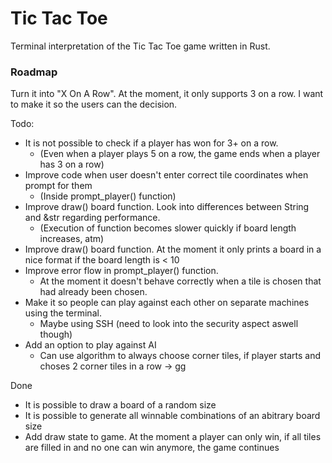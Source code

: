 # Tic Tac Toe
Terminal interpretation of the Tic Tac Toe game written in Rust.


### Roadmap
Turn it into "X On A Row". At the moment, it only supports 3 on a row.
I want to make it so the users can the decision.

Todo:
- It is not possible to check if a player has won for 3+ on a row.
  - (Even when a player plays 5 on a row, the game ends when a player has 3 on a row)
- Improve code when user doesn't enter correct tile coordinates when prompt for them
  - (Inside prompt_player() function)
- Improve draw() board function. Look into differences between String and &str regarding performance.
  - (Execution of function becomes slower quickly if board length increases, atm)
- Improve draw() board function. At the moment it only prints a board in a nice format if the board length is < 10
- Improve error flow in prompt_player() function.
  - At the moment it doesn't behave correctly when a tile is chosen that had already been chosen.
- Make it so people can play against each other on separate machines using the terminal.
  - Maybe using SSH (need to look into the security aspect aswell though)
- Add an option to play against AI
  - Can use algorithm to always choose corner tiles, if player starts and choses 2 corner tiles in a row -> gg

Done
- It is possible to draw a board of a random size
- It is possible to generate all winnable combinations of an abitrary board size
- Add draw state to game. At the moment a player can only win, if all tiles are filled in and no one can win anymore, the game continues
